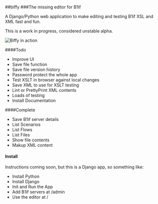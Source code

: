 ##biffy
###The missing editor for B1if

A Django/Python web application to make editing and testing B1if XSL and XML fast and fun.

This is a work in progress, considered unstable alpha.

![Biffy in action](/../screenshots/screens/BiffyScreen.jpg?raw=true "Biffy in action")

####Todo
* Improve UI
* Save file function
* Save file version history
* Password protect the whole app
* Test XSLT in browser against local changes
* Save XML to use for XSLT testing
* Lint or PrettyPrint XML contents
* Loads of testing
* Install Documentation

####Complete
* Save B1if server details
* List Scenarios
* List Flows
* List Files
* Show file contents
* Makup XML content

#### Install

Instructions coming soon, but this is a Django app, so something like:
* Install Python
* Install Django
* Init and Run the App
* Add B1if servers at /admin
* Use the editor at /
